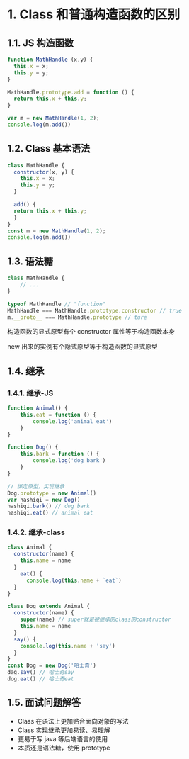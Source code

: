 # 1. Class 和普通构造函数的区别

## 1.1. JS 构造函数

```JavaScript
function MathHandle (x,y) {
  this.x = x;
  this.y = y;
}

MathHandle.prototype.add = function () {
  return this.x + this.y;
}

var m = new MathHandle(1, 2);
console.log(m.add())
```

## 1.2. Class 基本语法

```JavaScript
class MathHandle {
  constructor(x, y) {
    this.x = x;
    this.y = y;
  }

  add() {
  return this.x + this.y;
  }
}
const m = new MathHandle(1, 2);
console.log(m.add())
```

## 1.3. 语法糖

```JavaScript
class MathHandle {
    // ...
}

typeof MathHandle // "function"
MathHandle === MathHandle.prototype.constructor // true
m.__proto__ === MathHandle.prototype // ture
```

构造函数的显式原型有个 constructor 属性等于构造函数本身

new 出来的实例有个隐式原型等于构造函数的显式原型

## 1.4. 继承

### 1.4.1. 继承-JS

```JavaScript
function Animal() {
    this.eat = function () {
        console.log('animal eat')
    }
}

function Dog() {
    this.bark = function () {
        console.log('dog bark')
    }
}

// 绑定原型，实现继承
Dog.prototype = new Animal()
var hashiqi = new Dog()
hashiqi.bark() // dog bark
hashiqi.eat() // animal eat
```

### 1.4.2. 继承-class

```JavaScript
class Animal {
  constructor(name) {
    this.name = name
  }
    eat() {
      console.log(this.name + `eat`)
  }
}

class Dog extends Animal {
  constructor(name) {
    super(name) // super就是被继承的class的constructor
    this.name = name
  }
  say() {
    console.log(this.name + 'say')
  }
}
const Dog = new Dog('哈士奇')
dag.say() // 哈士奇say
dog.eat() // 哈士奇eat
```

## 1.5. 面试问题解答

- Class 在语法上更加贴合面向对象的写法
- Class 实现继承更加易读、易理解
- 更易于写 java 等后端语言的使用
- 本质还是语法糖，使用 prototype
